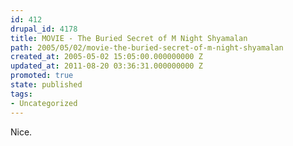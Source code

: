 ```yaml
---
id: 412
drupal_id: 4178
title: MOVIE - The Buried Secret of M Night Shyamalan
path: 2005/05/02/movie-the-buried-secret-of-m-night-shyamalan
created_at: 2005-05-02 15:05:00.000000000 Z
updated_at: 2011-08-20 03:36:31.000000000 Z
promoted: true
state: published
tags:
- Uncategorized
---
```

Nice.
